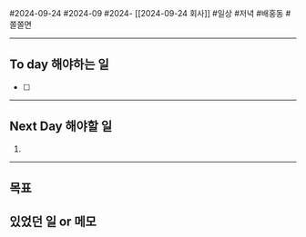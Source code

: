 #2024-09-24 #2024-09 #2024- [[2024-09-24 회사]]
#일상 #저녁 #배홍동 #쫄쫄면

---
## To day 해야하는 일
- [ ] 

---
## Next Day 해야할 일
1. 

---

## 목표 


## 있었던 일  or 메모

